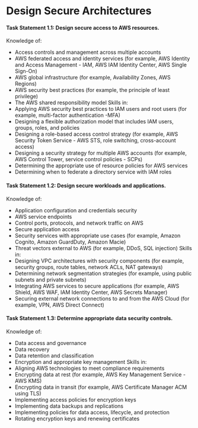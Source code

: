 # Design Secure Architectures
#### Task Statement 1.1: Design secure access to AWS resources.
Knowledge of:
- Access controls and management across multiple accounts
- AWS federated access and identity services (for example, AWS Identity and Access Management - IAM, AWS IAM Identity Center, AWS Single Sign-On)
- AWS global infrastructure (for example, Availability Zones, AWS Regions)
- AWS security best practices (for example, the principle of least privilege)
- The AWS shared responsibility model
Skills in:
- Applying AWS security best practices to IAM users and root users (for example, multi-factor authentication -MFA)
- Designing a flexible authorization model that includes IAM users, groups, roles, and policies
- Designing a role-based access control strategy (for example, AWS Security Token Service - AWS STS, role switching, cross-account access)
- Designing a security strategy for multiple AWS accounts (for example, AWS Control Tower, service control policies - SCPs)
- Determining the appropriate use of resource policies for AWS services
- Determining when to federate a directory service with IAM roles
#### Task Statement 1.2: Design secure workloads and applications.
Knowledge of:
- Application configuration and credentials security
- AWS service endpoints
- Control ports, protocols, and network traffic on AWS
- Secure application access
- Security services with appropriate use cases (for example, Amazon Cognito, Amazon GuardDuty, Amazon Macie)
- Threat vectors external to AWS (for example, DDoS, SQL injection)
Skills in:
- Designing VPC architectures with security components (for example, security groups, route tables, network ACLs, NAT gateways)
- Determining network segmentation strategies (for example, using public subnets and private subnets)
- Integrating AWS services to secure applications (for example, AWS Shield, AWS WAF, IAM Identity Center, AWS Secrets Manager)
- Securing external network connections to and from the AWS Cloud (for example, VPN, AWS Direct Connect)
#### Task Statement 1.3: Determine appropriate data security controls.
Knowledge of:
- Data access and governance
- Data recovery
- Data retention and classification
- Encryption and appropriate key management
Skills in:
- Aligning AWS technologies to meet compliance requirements
- Encrypting data at rest (for example, AWS Key Management Service - AWS KMS)
- Encrypting data in transit (for example, AWS Certificate Manager ACM using TLS)
- Implementing access policies for encryption keys
- Implementing data backups and replications
- Implementing policies for data access, lifecycle, and protection
- Rotating encryption keys and renewing certificates